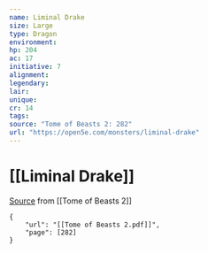 ```yaml
---
name: Liminal Drake
size: Large
type: Dragon
environment: 
hp: 204
ac: 17
initiative: 7
alignment: 
legendary: 
lair: 
unique: 
cr: 14
tags: 
source: "Tome of Beasts 2: 282"
url: "https://open5e.com/monsters/liminal-drake"
---
```

# [[Liminal Drake]]

[Source](zotero://open-pdf/library/items/9UQIAB6R?page=282) from [[Tome of Beasts 2]]

```pdf
{
	"url": "[[Tome of Beasts 2.pdf]]",
	"page": [282]
}
```


